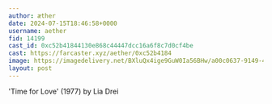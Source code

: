 ```yaml
---
author: æther
date: 2024-07-15T18:46:58+0000
username: aether
fid: 14199
cast_id: 0xc52b41844130e868c44447dcc16a6f8c7d0cf4be
cast: https://farcaster.xyz/aether/0xc52b4184
image: https://imagedelivery.net/BXluQx4ige9GuW0Ia56BHw/a00c0637-9149-4d0b-d2cf-2ca632cb0200/original
layout: post
---
```


'Time for Love' (1977)
by Lia Drei

<img src='https://imagedelivery.net/BXluQx4ige9GuW0Ia56BHw/a00c0637-9149-4d0b-d2cf-2ca632cb0200/original' alt='' referrerpolicy='no-referrer'/>
